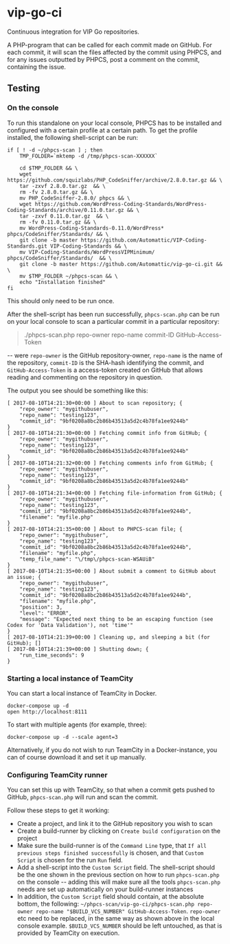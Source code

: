 # vip-go-ci

Continuous integration for VIP Go repositories.

A PHP-program that can be called for each commit made on GitHub. For each commit, it will scan the files affected by the commit using PHPCS, and for any issues outputted by PHPCS, post a comment on the commit, containing the issue.

## Testing

### On the console

To run this standalone on your local console, PHPCS has to be installed and configured with a certain profile at a certain path. To get the profile installed, the following shell-script can be run:

```
if [ ! -d ~/phpcs-scan ] ; then
	TMP_FOLDER=`mktemp -d /tmp/phpcs-scan-XXXXXX`

	cd $TMP_FOLDER && \
	wget https://github.com/squizlabs/PHP_CodeSniffer/archive/2.8.0.tar.gz && \
	tar -zxvf 2.8.0.tar.gz  && \
	rm -fv 2.8.0.tar.gz && \
	mv PHP_CodeSniffer-2.8.0/ phpcs && \
	wget https://github.com/WordPress-Coding-Standards/WordPress-Coding-Standards/archive/0.11.0.tar.gz && \
	tar -zxvf 0.11.0.tar.gz  && \
	rm -fv 0.11.0.tar.gz && \
	mv WordPress-Coding-Standards-0.11.0/WordPress* phpcs/CodeSniffer/Standards/ && \
	git clone -b master https://github.com/Automattic/VIP-Coding-Standards.git VIP-Coding-Standards && \
	mv VIP-Coding-Standards/WordPressVIPMinimum/ phpcs/CodeSniffer/Standards/  && \
	git clone -b master https://github.com/Automattic/vip-go-ci.git && \
	mv $TMP_FOLDER ~/phpcs-scan && \
	echo "Installation finished"
fi
```

This should only need to be run once.

After the shell-script has been run successfully, `phpcs-scan.php` can be run on your local console to scan a particular commit in a particular repository:

> ./phpcs-scan.php repo-owner repo-name commit-ID GitHub-Access-Token

-- were `repo-owner` is the GitHub repository-owner, `repo-name` is the name of the repository, `commit-ID` is the SHA-hash identifying the commit, and `GitHub-Access-Token` is a access-token created on GitHub that allows reading and commenting on the repository in question.

The output you see should be something like this:

```
[ 2017-08-10T14:21:30+00:00 ] About to scan repository; {
    "repo_owner": "mygithubuser",
    "repo_name": "testing123",
    "commit_id": "9bf0208a8bc2b86b43513a5d2c4b78fa1ee9244b"
}
[ 2017-08-10T14:21:30+00:00 ] Fetching commit info from GitHub; {
    "repo_owner": "mygithubuser",
    "repo_name": "testing123",
    "commit_id": "9bf0208a8bc2b86b43513a5d2c4b78fa1ee9244b"
}
[ 2017-08-10T14:21:32+00:00 ] Fetching comments info from GitHub; {
    "repo_owner": "mygithubuser",
    "repo_name": "testing123",
    "commit_id": "9bf0208a8bc2b86b43513a5d2c4b78fa1ee9244b"
}
[ 2017-08-10T14:21:34+00:00 ] Fetching file-information from GitHub; {
    "repo_owner": "mygithubuser",
    "repo_name": "testing123",
    "commit_id": "9bf0208a8bc2b86b43513a5d2c4b78fa1ee9244b",
    "filename": "myfile.php"
}
[ 2017-08-10T14:21:35+00:00 ] About to PHPCS-scan file; {
    "repo_owner": "mygithubuser",
    "repo_name": "testing123",
    "commit_id": "9bf0208a8bc2b86b43513a5d2c4b78fa1ee9244b",
    "filename": "myfile.php",
    "temp_file_name": "\/tmp\/phpcs-scan-WSAUiB"
}
[ 2017-08-10T14:21:35+00:00 ] About submit a comment to GitHub about an issue; {
    "repo_owner": "mygithubuser",
    "repo_name": "testing123",
    "commit_id": "9bf0208a8bc2b86b43513a5d2c4b78fa1ee9244b",
    "filename": "myfile.php",
    "position": 3,
    "level": "ERROR",
    "message": "Expected next thing to be an escaping function (see Codex for 'Data Validation'), not 'time'"
}
[ 2017-08-10T14:21:39+00:00 ] Cleaning up, and sleeping a bit (for GitHub); []
[ 2017-08-10T14:21:39+00:00 ] Shutting down; {
    "run_time_seconds": 9
}
```


### Starting a local instance of TeamCity

You can start a local instance of TeamCity in Docker.

```
docker-compose up -d
open http://localhost:8111
```

To start with multiple agents (for example, three):

```
docker-compose up -d --scale agent=3
```

Alternatively, if you do not wish to run TeamCity in a Docker-instance, you can of course download it and set it up manually.

### Configuring TeamCity runner

You can set this up with TeamCity, so that when a commit gets pushed to GitHub, `phpcs-scan.php` will run and scan the commit.

Follow these steps to get it working:

* Create a project, and link it to the GitHub repository you wish to scan
* Create a build-runner by clicking on `Create build configuration` on the project
* Make sure the build-runner is of the `Command Line` type, that `If all previous steps finished successfully` is chosen, and that `Custom Script` is chosen for the run `Run` field.
* Add a shell-script into the `Custom Script` field. The shell-script should be the one shown in the previous section on how to run `phpcs-scan.php` on the console -- adding this will make sure all the tools `phpcs-scan.php` needs are set up automatically on your build-runner instances
* In addition, the `Custom Script` field should contain, at the absolute bottom, the following: `~/phpcs-scan/vip-go-ci/phpcs-scan.php repo-owner repo-name "$BUILD_VCS_NUMBER" GitHub-Access-Token`. `repo-owner` etc need to be replaced, in the same way as shown above in the local console example. `$BUILD_VCS_NUMBER` should be left untouched, as that is provided by TeamCity on execution.


